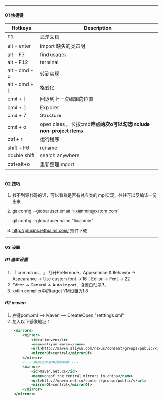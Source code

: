 

---
#### 01 快捷键


| Hotkeys   | Description         |
| ------------- | ------------------- |
| F1 | 显示文档 |
| alt + enter   | import 缺失的类声明 |
| alt + F7      | find usages         |
| alt + F12     | terminal            |
| alt + cmd + b | 转到实现            |
| alt + cmd + L | 格式化              |
| cmd + [ | 回退到上一次编辑的位置 |
| cmd + 1   | Explorer            |
| cmd + 7   | Structure           |
| cmd + o       | open class ，长按cmd**连点两次o可以勾选include non-project items** |
| ctrl + r | 运行程序 |
| shift + F6 | rename              |
| double shift  | search anywhere     |
| ctrl+alt+o | 重新整理import |





---
#### 02 技巧
1. 找不到源代码的话，可以看看是否有对应类的Impl实现，往往可以反编译一份出来

3. git config --global user.email "lixianmin@xatom.com"

     git config --global user.name "lixianmin"

4. http://plugins.jetbrains.com/ 插件下载

----
#### 03 设置

##### 01 基本设置

1. 『 command+, 』 打开Preference，Appearance & Behavior -> Appearance -> Use custom font -> 16；Editor -> Font -> 22
2. Editor -> General -> Auto Import，设置自动导入
3. kotlin compiler中的target VM设置为1.8



##### 02 maven

1.  右键pom.xml --> Maven --> Create/Open "setttings.xml"
2. 加入以下镜像地址：

```xml
    <mirrors>
        <mirror>
            <id>alimaven</id>
            <name>aliyun maven</name>
            <url>http://maven.aliyun.com/nexus/content/groups/public/</url>
            <mirrorOf>central</mirrorOf>
        </mirror>
        <!-- 中央仓库在中国的镜像 -->
        <mirror>
            <id>maven.net.cn</id>
            <name>oneof the central mirrors in china</name>
            <url>http://maven.net.cn/content/groups/public/</url>
            <mirrorOf>central</mirrorOf>
        </mirror>
    </mirrors>
```





























